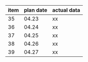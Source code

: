 item | plan date | actual data
-----|-----|-----
35 | 04.23 | xx |
36 | 04.24 | xx |
37 | 04.25 | xx |
38 | 04.26 | xx |
39 | 04.27 | xx |